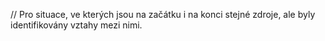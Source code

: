 // Pro situace, ve kterých jsou na začátku i na konci stejné zdroje, ale byly identifikovány vztahy mezi nimi.